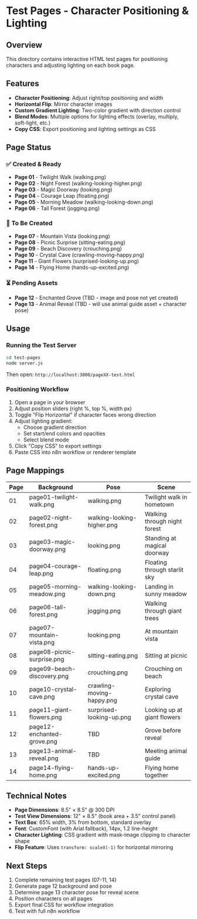 # Test Pages - Character Positioning & Lighting

## Overview
This directory contains interactive HTML test pages for positioning characters and adjusting lighting on each book page.

## Features
- **Character Positioning**: Adjust right/top positioning and width
- **Horizontal Flip**: Mirror character images
- **Custom Gradient Lighting**: Two-color gradient with direction control
- **Blend Modes**: Multiple options for lighting effects (overlay, multiply, soft-light, etc.)
- **Copy CSS**: Export positioning and lighting settings as CSS

## Page Status

### ✅ **Created & Ready**
- **Page 01** - Twilight Walk (walking.png)
- **Page 02** - Night Forest (walking-looking-higher.png)
- **Page 03** - Magic Doorway (looking.png)
- **Page 04** - Courage Leap (floating.png)
- **Page 05** - Morning Meadow (walking-looking-down.png)
- **Page 06** - Tall Forest (jogging.png)

### 🔨 **To Be Created**
- **Page 07** - Mountain Vista (looking.png)
- **Page 08** - Picnic Surprise (sitting-eating.png)
- **Page 09** - Beach Discovery (crouching.png)
- **Page 10** - Crystal Cave (crawling-moving-happy.png)
- **Page 11** - Giant Flowers (surprised-looking-up.png)
- **Page 14** - Flying Home (hands-up-excited.png)

### ⏳ **Pending Assets**
- **Page 12** - Enchanted Grove (TBD - image and pose not yet created)
- **Page 13** - Animal Reveal (TBD - will use animal guide asset + character pose)

## Usage

### Running the Test Server
```bash
cd test-pages
node server.js
```

Then open: `http://localhost:3000/pageXX-test.html`

### Positioning Workflow
1. Open a page in your browser
2. Adjust position sliders (right %, top %, width px)
3. Toggle "Flip Horizontal" if character faces wrong direction
4. Adjust lighting gradient:
   - Choose gradient direction
   - Set start/end colors and opacities
   - Select blend mode
5. Click "Copy CSS" to export settings
6. Paste CSS into n8n workflow or renderer template

## Page Mappings

| Page | Background | Pose | Scene |
|------|-----------|------|-------|
| 01 | page01-twilight-walk.png | walking.png | Twilight walk in hometown |
| 02 | page02-night-forest.png | walking-looking-higher.png | Walking through night forest |
| 03 | page03-magic-doorway.png | looking.png | Standing at magical doorway |
| 04 | page04-courage-leap.png | floating.png | Floating through starlit sky |
| 05 | page05-morning-meadow.png | walking-looking-down.png | Landing in sunny meadow |
| 06 | page06-tall-forest.png | jogging.png | Walking through giant trees |
| 07 | page07-mountain-vista.png | looking.png | At mountain vista |
| 08 | page08-picnic-surprise.png | sitting-eating.png | Sitting at picnic |
| 09 | page09-beach-discovery.png | crouching.png | Crouching on beach |
| 10 | page10-crystal-cave.png | crawling-moving-happy.png | Exploring crystal cave |
| 11 | page11-giant-flowers.png | surprised-looking-up.png | Looking up at giant flowers |
| 12 | page12-enchanted-grove.png | TBD | Grove before reveal |
| 13 | page13-animal-reveal.png | TBD | Meeting animal guide |
| 14 | page14-flying-home.png | hands-up-excited.png | Flying home together |

## Technical Notes

- **Page Dimensions**: 8.5" × 8.5" @ 300 DPI
- **Test View Dimensions**: 12" × 8.5" (book area + 3.5" control panel)
- **Text Box**: 65% width, 3% from bottom, standard overlay
- **Font**: CustomFont (with Arial fallback), 14px, 1.2 line-height
- **Character Lighting**: CSS gradient with mask-image clipping to character shape
- **Flip Feature**: Uses `transform: scaleX(-1)` for horizontal mirroring

## Next Steps

1. Complete remaining test pages (07-11, 14)
2. Generate page 12 background and pose
3. Determine page 13 character pose for reveal scene
4. Position characters on all pages
5. Export final CSS for workflow integration
6. Test with full n8n workflow

